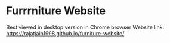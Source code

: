 # Furrrniture Website

Best viewed in desktop version in Chrome browser
Website link: https://rajatjain1998.github.io/furniture-website/
